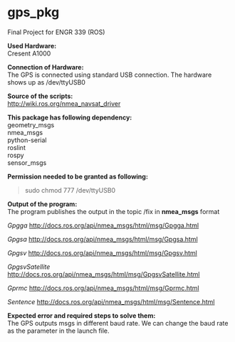 # gps_pkg
Final Project for ENGR 339 (ROS)


**Used Hardware:**  
Cresent A1000

**Connection of Hardware:**  
The GPS is connected using standard USB connection. The hardware shows up as /dev/ttyUSB0

**Source of the scripts:**  
http://wiki.ros.org/nmea_navsat_driver

**This package has following dependency:**  
  geometry_msgs  
  nmea_msgs  
  python-serial  
  roslint  
  rospy  
  sensor_msgs  
  
**Permission needed to be granted as following:**  
> sudo chmod 777 /dev/ttyUSB0  
  
**Output of the program:**  
The program publishes the output in the topic /fix in **nmea_msgs** format  
  
*Gpgga* 
http://docs.ros.org/api/nmea_msgs/html/msg/Gpgga.html


*Gpgsa*
http://docs.ros.org/api/nmea_msgs/html/msg/Gpgsa.html


*Gpgsv*
http://docs.ros.org/api/nmea_msgs/html/msg/Gpgsv.html

*GpgsvSatellite*
http://docs.ros.org/api/nmea_msgs/html/msg/GpgsvSatellite.html

*Gprmc*
http://docs.ros.org/api/nmea_msgs/html/msg/Gprmc.html


*Sentence*
http://docs.ros.org/api/nmea_msgs/html/msg/Sentence.html


**Expected error and required steps to solve them:**  
The GPS outputs msgs in different baud rate. We can change the baud rate as the parameter in the launch file.
